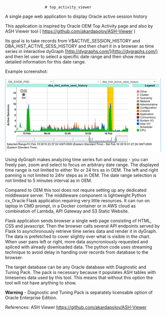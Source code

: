                       # top_activity_viewer
A single page web application to display Oracle active session history 

This application is inspired by Oracle OEM Top Activity page 
and also by ASH Viewer tool ( https://github.com/akardapolov/ASH-Viewer )

Its goal is to take records from V$ACTIVE_SESSION_HISTORY and DBA_HIST_ACTIVE_SESS_HISTORY 
and then chart it in a browser as time series in interactive dyGraph [http://dygraphs.com/](http://dygraphs.com/)
and then let user to select a specific date range and then show more detailed information for this date range.

Example screenshot:

![Oracle Top Activity Viewer](https://github.com/abalbekov/top_activity_viewer/blob/master/Screenshot.PNG "Oracle Top Activity Viewer")

Using dyGraph makes analyzing time series fun and snappy - you can freely pan, zoom and select to focus on arbitrary date range.
The displayed time range is not limited to either 1hr or 24 hrs as in OEM.
The left and right panning is not limited to 24hr steps as in OEM.
The date range selection is not limited to 5 minutes interval as in OEM.

Compared to OEM this tool does not require setting up any dedicated middleware server.
The middleware component is lightweight Python cx_Oracle Flask application requiring very little resources.
It can run on laptop in CMD prompt, in a Docker container or in AWS cloud as combination of Lambda, API Gateway and S3 Static Website.

Flask application sends browser a single web page consisting of HTML, CSS and javascript.
Then the browser calls several API endpoints served by Flask to asynchronously retrieve time series data and render
it in dyGraph. The data is prefetched to cover slightly over what is visible in the chart. When user pans left or right, 
more data asyncroniously requested and spliced with already downloaded data. The python code uses streaming technique 
to avoid delay in handing over records from database to the browser.

The target database can be any Oracle database with Diagnostic and Tuning Pack.
The pack is necessary because it populates ASH tables with timeseries data used by this tool.
This means that without this option the tool will not have anything to show.

**Warning** - Diagnostic and Tuning Pack is separately licensable option of Oracle Enterprise Edition.




References: 
ASH Viewer https://github.com/akardapolov/ASH-Viewer
